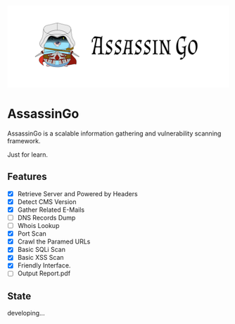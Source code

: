 ![](./logo.jpg)

# AssassinGo

AssassinGo is a scalable information gathering and vulnerability scanning framework.

Just for learn.

## Features

- [X] Retrieve Server and Powered by Headers
- [X] Detect CMS Version
- [X] Gather Related E-Mails 
- [ ] DNS Records Dump
- [ ] Whois Lookup
- [X] Port Scan
- [X] Crawl the Paramed URLs
- [X] Basic SQLi Scan
- [X] Basic XSS Scan
- [X] Friendly Interface.
- [ ] Output Report.pdf

## State

developing...